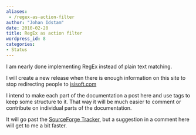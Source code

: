 ```yaml
---
aliases:
 - /regex-as-action-filter
author: "Johan Idstam"
date: 2010-02-28
title: RegEx as action filter
wordpress_id: 8
categories:
- Status
---
```


I am nearly done implementing RegEx instead of plain text matching.

I will create a new release when there is enough information on this site to stop redirecting people to [jsisoft.com](http://jsisoft.com)

I intend to make each part of the documentation a post here and use tags to keep some structure to it. That way it will be much easier to comment or contribute on individual parts of the documentation.

It will go past the [SourceForge Tracker](http://sourceforge.net/projects/logview4net/), but a suggestion in a comment here will get to me a bit faster.
